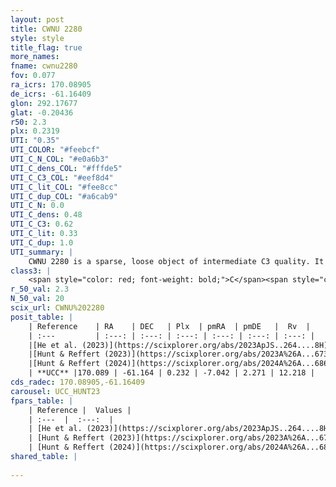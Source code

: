 ```yaml
---
layout: post
title: CWNU 2280
style: style
title_flag: true
more_names: 
fname: cwnu2280
fov: 0.077
ra_icrs: 170.08905
de_icrs: -61.16409
glon: 292.17677
glat: -0.20436
r50: 2.3
plx: 0.2319
UTI: "0.35"
UTI_COLOR: "#feebcf"
UTI_C_N_COL: "#e0a6b3"
UTI_C_dens_COL: "#fffde5"
UTI_C_C3_COL: "#eef8d4"
UTI_C_lit_COL: "#fee8cc"
UTI_C_dup_COL: "#a6cab9"
UTI_C_N: 0.0
UTI_C_dens: 0.48
UTI_C_C3: 0.62
UTI_C_lit: 0.33
UTI_C_dup: 1.0
UTI_summary: |
    CWNU 2280 is a sparse, loose object of intermediate C3 quality. It was recently reported in the literature.<br><br><span style="color: #99180f; font-weight: bold;">Warning: </span>contains less than 25 stars with <i>P>0.5</i> estimated.
class3: |
    <span style="color: red; font-weight: bold;">C</span><span style="color: green; font-weight: bold;">A</span>
r_50_val: 2.3
N_50_val: 20
scix_url: CWNU%202280
posit_table: |
    | Reference    | RA    | DEC   | Plx  | pmRA  | pmDE   |  Rv  |
    | :---         | :---: | :---: | :---: | :---: | :---: | :---: |
    |[He et al. (2023)](https://scixplorer.org/abs/2023ApJS..264....8H) | 170.124 | -61.167 | 0.232 | -7.05 | 2.276 | -- |
    |[Hunt & Reffert (2023)](https://scixplorer.org/abs/2023A%26A...673A.114H) | 170.076 | -61.148 | 0.234 | -7.026 | 2.26 | 18.02 |
    |[Hunt & Reffert (2024)](https://scixplorer.org/abs/2024A%26A...686A..42H) | 170.076 | -61.148 | 0.234 | -7.026 | 2.26 | 18.02 |
    | **UCC** |170.089 | -61.164 | 0.232 | -7.042 | 2.271 | 12.218 | 
cds_radec: 170.08905,-61.16409
carousel: UCC_HUNT23
fpars_table: |
    | Reference |  Values |
    | :---  |  :---:  |
    | [He et al. (2023)](https://scixplorer.org/abs/2023ApJS..264....8H) | `A0=3.7, m-M=13.65, logAge=6.6` |
    | [Hunt & Reffert (2023)](https://scixplorer.org/abs/2023A%26A...673A.114H) | `AV50=2.699, diffAV50=1.721, MOD50=12.963, logAge50=8.387` |
    | [Hunt & Reffert (2024)](https://scixplorer.org/abs/2024A%26A...686A..42H) | `MassJ=800.001` |
shared_table: |
    
---
```

